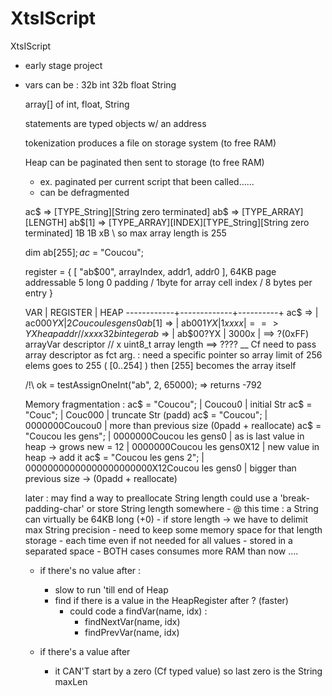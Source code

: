 # XtsIScript
XtsIScript
  
  - early stage project

  - vars can be :
     32b int
     32b float
     String

     array[] of int, float, String

     statements are typed objects w/ an address

     tokenization produces a file on storage system (to free RAM)

     Heap can be paginated then sent to storage (to free RAM)
       - ex. paginated per current script that been called......
       - can be defragmented

    ac$    => [TYPE_String][String zero terminated]
    ab$    => [TYPE_ARRAY][LENGTH]
    ab$[1] => [TYPE_ARRAY][INDEX][TYPE_String][String zero terminated]
                   1B        1B     xB
                              \  so max array length is 255

    dim ab$[255];
    ac$ = "Coucou";
 
    register = {
        [ "ab$00", arrayIndex, addr1, addr0 ], 64KB page addressable
        5 long 0 padding / 1byte for array cell index / 8 bytes per entry
    }

    VAR         |  REGISTER   | HEAP
    ------------+-------------+----------+
    ac$    =>   | ac$000YX    | 2Coucou les gens0
    ab$[1] =>   | ab$001YX    | 1xxxx    | ==> YX heap addr // xxxx 32b integer
    ab$    =>   | ab$00?YX    | 3000x    | ==> ?(0xFF) arrayVar descriptor // x uint8_t array length ==> ????
     \__ Cf need to pass array descriptor as fct arg. : 
            need a specific pointer so array limit of 256 elems goes to 255 ( [0..254] )
            then [255] becomes the array itself

    /!\\ ok = testAssignOneInt("ab", 2, 65000); => returns -792

    Memory fragmentation : 
    ac$ = "Coucou";            |   Coucou0                                    | initial Str
    ac$ = "Couc";              |   Couc000                                    | truncate Str (padd)
    ac$ = "Coucou";            |   0000000Coucou0                             | more than previous size (0padd + reallocate)
    ac$ = "Coucou les gens";   |   0000000Coucou les gens0                    | as is last value in heap -> grows
    new = 12                   |   0000000Coucou les gens0X12                 | new value in heap -> add it
    ac$ = "Coucou les gens 2"; |   00000000000000000000000X12Coucou les gens0 | bigger than previous size -> (0padd + reallocate)
    
    later : may find a way to preallocate String length
            could use a 'break-padding-char'
            or store String length somewhere
              - @ this time : a String can virtually be 64KB long (+0)
              - if store length -> we have to delimit max String precision
                - need to keep some memory space for that length storage
                - each time even if not needed for all values
                - stored in a separated space
              - BOTH cases consumes more RAM than now ....

      - if there's no value after : 
        - slow to run 'till end of Heap
        - find if there is a value in the HeapRegister after ? (faster)
          - could code a findVar(name, idx) : 
            - findNextVar(name, idx)
            - findPrevVar(name, idx)

      - if there's a value after
        - it CAN'T start by a zero (Cf typed value) so last zero is the String maxLen

            









